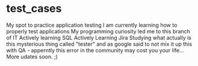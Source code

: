 # test_cases
My spot to practice application testing
I am currently learning how to properly test applications
My programming curiosity led me to this branch of IT
Actively learning SQL
Actively Learning Jira
Studying what actually is this mysterious thing called "tester" and as google said to not mix it up this with QA - apperntly this error in the community may cost you your life...
More udates soon. ;)
